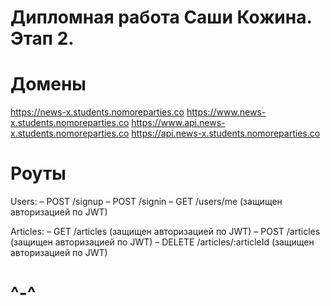 # Дипломная работа Саши Кожина. Этап 2.

# Домены
https://news-x.students.nomoreparties.co
https://www.news-x.students.nomoreparties.co
https://www.api.news-x.students.nomoreparties.co
https://api.news-x.students.nomoreparties.co

# Роуты
Users:
– POST /signup
– POST /signin
– GET /users/me (защищен авторизацией по JWT)

Articles:
– GET /articles (защищен авторизацией по JWT)
– POST /articles (защищен авторизацией по JWT)
– DELETE /articles/:articleId (защищен авторизацией по JWT)

# ^-^
